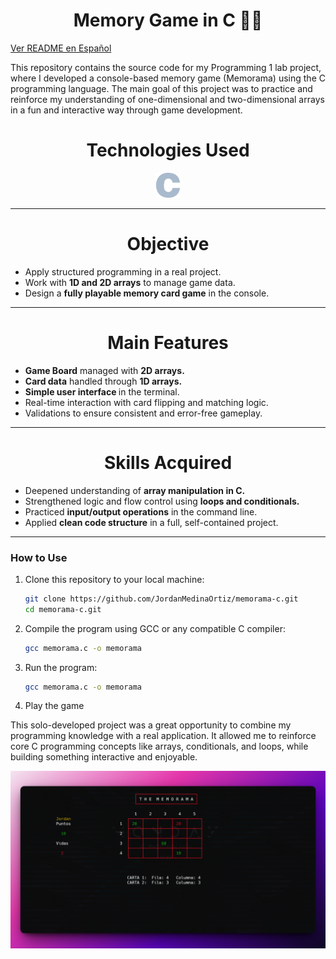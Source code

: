 <h1 align="center">Memory Game in C 🎴🧠</h1>
<p align="left">
  <a href="README_ES.md" target="_blank">
    Ver README en Español
  </a>
</p>
<p>This repository contains the source code for my Programming 1 lab project, where I developed a console-based memory game (Memorama) using the C programming language.
The main goal of this project was to practice and reinforce my understanding of one-dimensional and two-dimensional arrays in a fun and interactive way through game development.</p>
<h1 align="center">Technologies Used</h1>
<div align="center">
  <img src="https://github.com/devicons/devicon/blob/master/icons/c/c-original.svg" alt="C" title="C" width="40px">
</div>
<hr>
<h1 align="center">Objective</h1>
<ul>
  <li>Apply structured programming in a real project.</li>
  <li>Work with <b>1D and 2D arrays</b> to manage game data.</li>
  <li>Design a <b>fully playable memory card game</b> in the console.</li>
</ul>
<hr>
<h1 align="center">Main Features</h1>
<ul>
  <li><b>Game Board</b> managed with <b>2D arrays.</b></li>
  <li><b>Card data</b> handled through <b>1D arrays.</b></li>
  <li><b>Simple user interface </b> in the terminal.</li>
  <li>Real-time interaction with card flipping and matching logic.</li>
  <li>Validations to ensure consistent and error-free gameplay.</li>
</ul>
<hr>
<h1 align="center">Skills Acquired</h1>
<ul>
  <li>Deepened understanding of <b>array manipulation in C.</b></li>
  <li>Strengthened logic and flow control using <b>loops and conditionals.</b></li>
  <li>Practiced  <b>input/output operations</b> in the command line.</li>
  <li>Applied <b>clean code structure</b> in a full, self-contained project.</li>
</ul>
<hr>

### How to Use

1. Clone this repository to your local machine:

   ```sh
   git clone https://github.com/JordanMedinaOrtiz/memorama-c.git
   cd memorama-c.git
   ```

2. Compile the program using GCC or any compatible C compiler:
   ```sh
   gcc memorama.c -o memorama
   ```

3. Run the program:
   ```sh
   gcc memorama.c -o memorama
   ```
4. Play the game

<p>This solo-developed project was a great opportunity to combine my programming knowledge with a real application. It allowed me to reinforce core C programming concepts like arrays, conditionals, and loops, while building something interactive and enjoyable.</p>
<img src="memorama-c.png" alt="Project Image" title="Project Image" />
